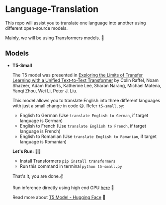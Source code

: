 # Language-Translation
This repo will assist you to translate one language into another using different open-source models.

Mainly, we will be using Transformers models. :hugs:

## Models

* **T5-Small**

  The T5 model was presented in [Exploring the Limits of Transfer Learning with a Unified Text-to-Text Transformer](https://arxiv.org/pdf/1910.10683.pdf) by Colin Raffel, Noam Shazeer, Adam Roberts, Katherine Lee, Sharan Narang, Michael Matena, Yanqi Zhou, Wei Li, Peter J. Liu.

  This model allows you to translate English into three different languages with just a small change in code :smiley:. Refer `t5-small.py`:
  * English to German (Use `translate English to German`, if target language is German)
  * English to French (Use `translate English to French`, if target language is French)
  * English to Romanian (Use `translate English to Romanian`, if target language is Romanian)
  
  **Let's Run:** :man_technologist:
   * Install Transformers `pip install transformers`
   * Run this command in terminal `python t5-small.py`
   
   That's it, you are done.:v:
  
  Run inference directly using high end GPU [here](https://huggingface.co/t5-small "t5-small") :rocket:
  
  Read more about [T5 Model - Hugging Face](https://huggingface.co/transformers/model_doc/t5.html "T5 - Hugging Face") :hugs:
